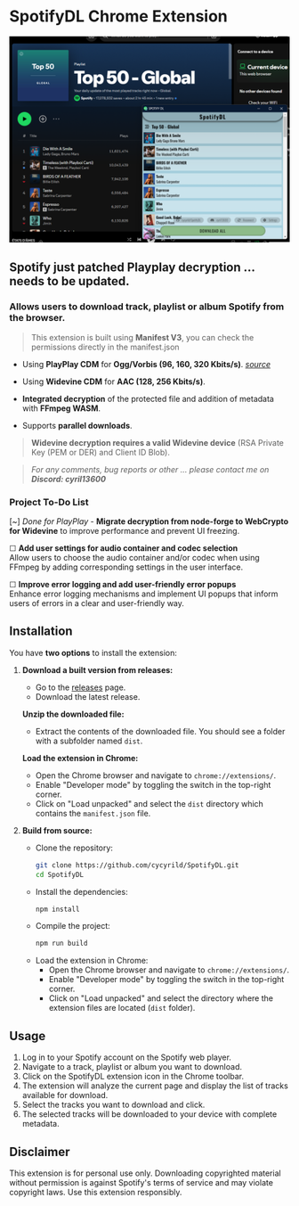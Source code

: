 # SpotifyDL Chrome Extension

<img src="img1.png" style="width:700px;"/>

## Spotify just patched Playplay decryption ... needs to be updated.

### Allows users to download track, playlist or album Spotify from the browser.
> This extension is built using **Manifest V3**, you can check the permissions directly in the manifest.json


- Using **PlayPlay CDM** for **Ogg/Vorbis (96, 160, 320 Kbits/s)**. *[source](https://git.gay/uhwot/unplayplay)*

- Using **Widevine CDM** for **AAC (128, 256 Kbits/s)**.

- **Integrated decryption** of the protected file and addition of metadata with **FFmpeg WASM**.

- Supports **parallel downloads**.


> **Widevine decryption requires a valid Widevine device** (RSA Private Key (PEM or DER) and Client ID Blob).

> *For any comments, bug reports or other ... please contact me on **Discord: cyril13600***

### Project To-Do List

[~] *Done for PlayPlay* - **Migrate decryption from node-forge to WebCrypto for Widevine** to improve performance and prevent UI freezing.

☐ **Add user settings for audio container and codec selection**  
  Allow users to choose the audio container and/or codec when using FFmpeg by adding corresponding settings in the user interface.

☐ **Improve error logging and add user-friendly error popups**  
  Enhance error logging mechanisms and implement UI popups that inform users of errors in a clear and user-friendly way.



## Installation

You have **two options** to install the extension:

1. **Download a built version from releases:**
   - Go to the [releases](https://github.com/cycyrild/SpotifyDL/releases) page.
   - Download the latest release.

    **Unzip the downloaded file:**
   - Extract the contents of the downloaded file. You should see a folder with a subfolder named `dist`.

    **Load the extension in Chrome:**
   - Open the Chrome browser and navigate to `chrome://extensions/`.
   - Enable "Developer mode" by toggling the switch in the top-right corner.
   - Click on "Load unpacked" and select the `dist` directory which contains the `manifest.json` file.


2. **Build from source:**
   - Clone the repository:
     ```sh
     git clone https://github.com/cycyrild/SpotifyDL.git
     cd SpotifyDL
     ```
   - Install the dependencies:
     ```sh
     npm install
     ```
   - Compile the project:
     ```sh
     npm run build
     ```
   - Load the extension in Chrome:
     - Open the Chrome browser and navigate to `chrome://extensions/`.
     - Enable "Developer mode" by toggling the switch in the top-right corner.
     - Click on "Load unpacked" and select the directory where the extension files are located (`dist` folder).
     
## Usage
1. Log in to your Spotify account on the Spotify web player.
2. Navigate to a track, playlist or album you want to download.
3. Click on the SpotifyDL extension icon in the Chrome toolbar.
4. The extension will analyze the current page and display the list of tracks available for download.
5. Select the tracks you want to download and click.
6. The selected tracks will be downloaded to your device with complete metadata.


## Disclaimer
This extension is for personal use only. Downloading copyrighted material without permission is against Spotify's terms of service and may violate copyright laws. Use this extension responsibly.
